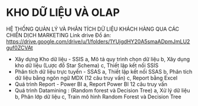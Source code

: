 # KHO DỮ LIỆU VÀ OLAP
HỆ THỐNG QUẢN LÝ VÀ PHÂN TÍCH DỮ LIỆU KHÁCH HÀNG QUA CÁC CHIẾN DỊCH MARKETING
Link drive Đồ án: https://drive.google.com/drive/u/1/folders/1YUjgdHY20A5smaADpmJmLU2guf0ZCVAt
- Xây dựng Kho dữ liệu - SSIS
a, Mô tả quy trình chọn dữ liệu
b, Xây dụng kho dữ liệu (Lược đồ Star Schema)
c, Thiết lập kết nối SSIS
- Phân tích dữ liệu trực tuyến - SSAS
a, Thiết lập kết nối SSAS
b, Phân tích dữ liệu bằng ngôn ngữ MDX (12 câu truy vấn)
c, Report bằng Excel
- Quá trình Report - Power BI
a, Report Power BI 12 câu truy vấn
- Quá trình Datamining : (Random forest và Decision Tree)
a, Xử lý dữ liệu
b, Phân lớp dữ liệu
c, Train mô hình Random Forest và Decision Tree
